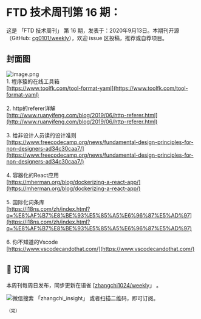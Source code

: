# FTD 技术周刊第 16 期：
这是 「FTD 技术周刊」 第 16 期，发表于：2020年9月13日。本期刊开源（GitHub: [cg0101/weekly](https://github.com/cg0101/weekly)），欢迎 issue 区投稿，推荐或自荐项目。
## 封面图


![image.png](https://cdn.nlark.com/yuque/0/2020/png/132503/1605583329983-0ab2fdcd-bff2-4578-b606-7f13ba246dc9.png#height=720&id=PEpy0&margin=%5Bobject%20Object%5D&name=image.png&originHeight=720&originWidth=1080&originalType=binary&size=1015641&status=done&style=none&width=1080)<br />1. 程序猿的在线工具箱<br />[https://www.toolfk.com/tool-format-yaml](https://www.toolfk.com/tool-format-yaml)<br />
<br />2. http的referer详解<br />[http://www.ruanyifeng.com/blog/2019/06/http-referer.html](http://www.ruanyifeng.com/blog/2019/06/http-referer.html)<br />
<br />3. 给非设计人员读的设计准则<br />[https://www.freecodecamp.org/news/fundamental-design-principles-for-non-designers-ad34c30caa7/](https://www.freecodecamp.org/news/fundamental-design-principles-for-non-designers-ad34c30caa7/)<br />
<br />4. 容器化的React应用<br />[https://mherman.org/blog/dockerizing-a-react-app/](https://mherman.org/blog/dockerizing-a-react-app/)<br />
<br />5. 国际化词条库<br />[https://i18ns.com/zh/index.html?q=%E8%AF%B7%E8%BE%93%E5%85%A5%E6%96%87%E5%AD%97](https://i18ns.com/zh/index.html?q=%E8%AF%B7%E8%BE%93%E5%85%A5%E6%96%87%E5%AD%97)<br />
<br />6. 你不知道的Vscode<br />[https://www.vscodecandothat.com/](https://www.vscodecandothat.com/)



## 📅 订阅
本周刊每周日发布，同步更新在语雀 [[zhangchi1024/weekly](https://www.yuque.com/zhangchi1024/weekly)」 。


微信搜索 「zhangchi_insight」 或者扫描二维码，即可订阅。
    <img src="https://cdn.nlark.com/yuque/0/2021/jpeg/132503/1640750963398-e8538e9e-6b96-46f7-abff-c93b56bdd377.jpeg?x-oss-process=image%2Fwatermark%2Ctype_d3F5LW1pY3JvaGVp%2Csize_36%2Ctext_5byg6amw%2Ccolor_FFFFFF%2Cshadow_50%2Ct_80%2Cg_se%2Cx_10%2Cy_10%2Fresize%2Cw_426%2Climit_0" style="float:left">
    
    （完）